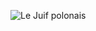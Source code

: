 ![Le Juif polonais](https://upload.wikimedia.org/wikipedia/commons/thumb/0/0b/Cephalanthus_occidentalis_occidentalis1.jpg/450px-Cephalanthus_occidentalis_occidentalis1.jpg)